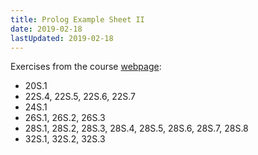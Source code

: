 ```yaml
---
title: Prolog Example Sheet II
date: 2019-02-18
lastUpdated: 2019-02-18
---
```


Exercises from the course
[webpage](http://prolog.cl.cam.ac.uk/video/questions-student.pdf):

  - 20S.1
  - 22S.4, 22S.5, 22S.6, 22S.7
  - 24S.1
  - 26S.1, 26S.2, 26S.3
  - 28S.1, 28S.2, 28S.3, 28S.4, 28S.5, 28S.6, 28S.7, 28S.8
  - 32S.1, 32S.2, 32S.3
